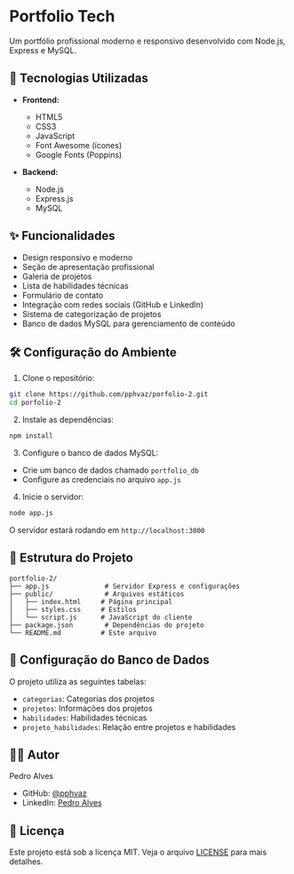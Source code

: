 # Portfolio Tech

Um portfólio profissional moderno e responsivo desenvolvido com Node.js, Express e MySQL.

## 🚀 Tecnologias Utilizadas

- **Frontend:**
  - HTML5
  - CSS3
  - JavaScript
  - Font Awesome (ícones)
  - Google Fonts (Poppins)

- **Backend:**
  - Node.js
  - Express.js
  - MySQL

## ✨ Funcionalidades

- Design responsivo e moderno
- Seção de apresentação profissional
- Galeria de projetos
- Lista de habilidades técnicas
- Formulário de contato
- Integração com redes sociais (GitHub e LinkedIn)
- Sistema de categorização de projetos
- Banco de dados MySQL para gerenciamento de conteúdo

## 🛠️ Configuração do Ambiente

1. Clone o repositório:
```bash
git clone https://github.com/pphvaz/porfolio-2.git
cd porfolio-2
```

2. Instale as dependências:
```bash
npm install
```

3. Configure o banco de dados MySQL:
- Crie um banco de dados chamado `portfolio_db`
- Configure as credenciais no arquivo `app.js`

4. Inicie o servidor:
```bash
node app.js
```

O servidor estará rodando em `http://localhost:3000`

## 📁 Estrutura do Projeto

```
portfolio-2/
├── app.js              # Servidor Express e configurações
├── public/             # Arquivos estáticos
│   ├── index.html     # Página principal
│   ├── styles.css     # Estilos
│   └── script.js      # JavaScript do cliente
├── package.json        # Dependências do projeto
└── README.md          # Este arquivo
```

## 🔧 Configuração do Banco de Dados

O projeto utiliza as seguintes tabelas:
- `categorias`: Categorias dos projetos
- `projetos`: Informações dos projetos
- `habilidades`: Habilidades técnicas
- `projeto_habilidades`: Relação entre projetos e habilidades

## 👨‍💻 Autor

Pedro Alves
- GitHub: [@pphvaz](https://github.com/pphvaz)
- LinkedIn: [Pedro Alves](https://www.linkedin.com/in/pedro-alves-579a93140/)

## 📝 Licença

Este projeto está sob a licença MIT. Veja o arquivo [LICENSE](LICENSE) para mais detalhes. 
